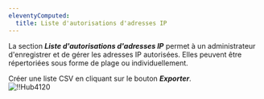 ```yaml
---
eleventyComputed:
  title: Liste d'autorisations d'adresses IP
---
```

La section ***Liste d'autorisations d'adresses IP*** permet à un administrateur d'enregistrer et de gérer les adresses IP autorisées. Elles peuvent être répertoriées sous forme de plage ou individuellement.  

Créer une liste CSV en cliquant sur le bouton ***Exporter***.  
![!!Hub4120](https://webdevolutions.azureedge.net/docs/fr/hub/Hub4120.png) 


